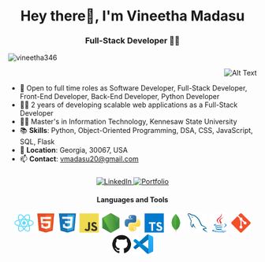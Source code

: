 <h1 align="center">
  Hey there👋, I'm Vineetha Madasu
</h1>
<h3 align="center"> Full-Stack Developer 👩‍💻</h3>
<p align="left">
    <img src="https://komarev.com/ghpvc/?username=vineetha346&label=Profile%20views&color=0e75b6&style=flat" alt="vineetha346" />
<p align="right" class="fade-in">
  <img src="https://github.com/vineetha346/Vineetha-Madasu/blob/main/Full%20Stack%20Developer.gif" alt="Alt Text" width= "400">
</p>


- 🤝 Open to full time roles as Software Developer, Full-Stack Developer, Front-End Developer, Back-End Developer, Python Developer
- 👩‍💻 2 years of developing scalable web applications as a Full-Stack Developer
- 👩‍🎓 Master's in Information Technology, Kennesaw State University
- 📚 **Skills**: Python, Object-Oriented Programming, DSA, CSS, JavaScript, SQL, Flask
- 📍 **Location**: Georgia, 30067, USA
- 📫 **Contact**: [vmadasu20@gmail.com](mailto:vmadasu20@gmail.com)

<h3 align="center"></h3>
<p align="center">
    <a href="https://www.linkedin.com/in/vineetha-madasu" target="_blank">
        <img src="https://img.shields.io/badge/LinkedIn-0A66C2?style=for-the-badge&logo=linkedin&logoColor=white" alt="LinkedIn">
    </a>
    <a href="https://vineethamadasu.github.io/My-Portfolio-Project/" target="_blank">
        <img src="https://img.shields.io/badge/Portfolio-000000?style=for-the-badge&logo=about-dot-me&logoColor=white" alt="Portfolio">
    </a>
</p>

<h4 align="center">Languages and Tools</h4>
<p align="center">
  <img src="https://raw.githubusercontent.com/devicons/devicon/master/icons/react/react-original.svg" alt="React" width="40" height="40" />
  <img src="https://raw.githubusercontent.com/devicons/devicon/master/icons/html5/html5-original.svg" alt="HTML5" width="40" height="40" />
  <img src="https://raw.githubusercontent.com/devicons/devicon/master/icons/css3/css3-original.svg" alt="CSS3" width="40" height="40" />
  <img src="https://raw.githubusercontent.com/devicons/devicon/master/icons/javascript/javascript-original.svg" alt="JavaScript" width="40" height="40" />
  <img src="https://raw.githubusercontent.com/devicons/devicon/master/icons/nodejs/nodejs-original.svg" alt="Node.js" width="40" height="40" />
  <img src="https://raw.githubusercontent.com/devicons/devicon/master/icons/python/python-original.svg" alt="Python" width="40" height="40" />
  <img src="https://raw.githubusercontent.com/devicons/devicon/master/icons/typescript/typescript-original.svg" alt="TypeScript" width="40" height="40" />
  <img src="https://raw.githubusercontent.com/devicons/devicon/master/icons/mongodb/mongodb-original.svg" alt="MongoDB" width="40" height="40" />
  <img src="https://raw.githubusercontent.com/devicons/devicon/master/icons/mysql/mysql-original.svg" alt="MySQL" width="40" height="40" />
  <img src="https://raw.githubusercontent.com/devicons/devicon/master/icons/java/java-original.svg" alt="Java" width="40" height="40" />
  <img src="https://raw.githubusercontent.com/devicons/devicon/master/icons/git/git-original.svg" alt="Git" width="40" height="40" />
  <img src="https://raw.githubusercontent.com/devicons/devicon/master/icons/github/github-original.svg" alt="GitHub" width="40" height="40" />
  <img src="https://raw.githubusercontent.com/devicons/devicon/master/icons/vscode/vscode-original.svg" alt="VS Code" width="40" height="40" />
</p>



